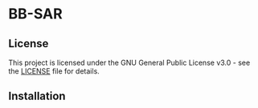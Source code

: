 # BB-SAR

## License

This project is licensed under the GNU General Public License v3.0 - see the [LICENSE](./LICENSE) file for details.

## Installation
